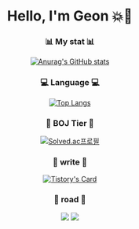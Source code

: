 <div align="center">  
  
  # Hello, I'm Geon :boom::gun:  
  ### :bar_chart: My stat :bar_chart:
  [![Anurag's GitHub stats](https://github-readme-stats.vercel.app/api?username=freakFlow&&text_color=0&bg_color=DEG,a9f505,02d7f7)](https://github.com/anuraghazra/github-readme-stats)  
  ### :computer: Language :computer:
  [![Top Langs](https://github-readme-stats.vercel.app/api/top-langs/?username=freakFlow&text_color=0&bg_color=DEG,ecf238,deaf50)](https://github.com/anuraghazra/github-readme-stats)  
  ### :medal_sports: BOJ Tier :medal_sports:
  [![Solved.ac프로필](http://mazassumnida.wtf/api/v2/generate_badge?boj=quso12358)](https://solved.ac/quso12358)  
  ### :pencil: write :pencil:  
[![Tistory's Card](https://github-readme-tistory-card.vercel.app/api?name=freak-flow&theme=santorini)](https://github.com/loosie/github-readme-tistory-card)
  ### :feet: road :feet:  
  <img src="https://img.shields.io/badge/java-007396?style=for-the-badge&logo=java&logoColor=white"> 
  <img src="https://img.shields.io/badge/Python-3776AB?style=for-the-badge&logo=Python&logoColor=white">
</div>
